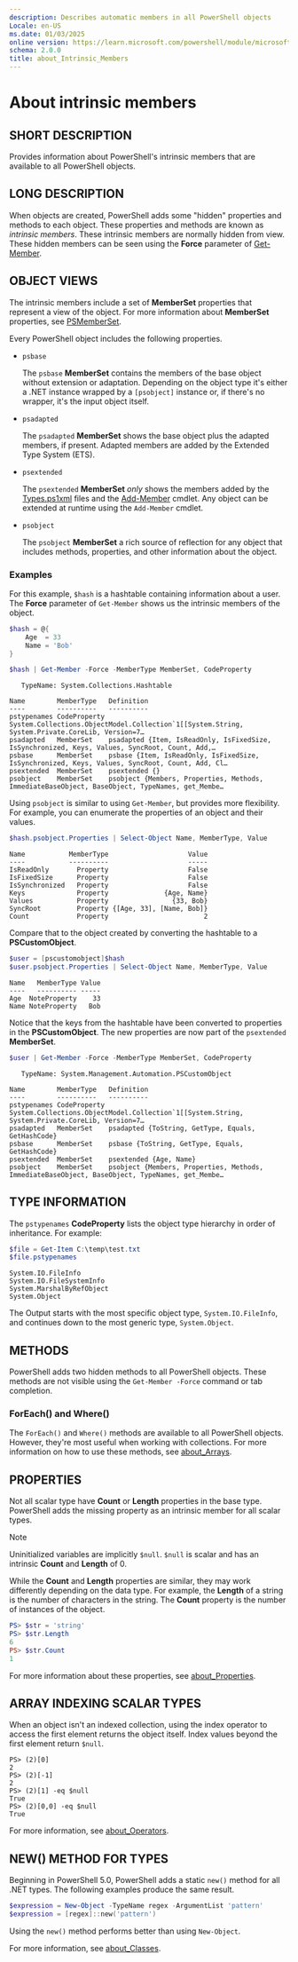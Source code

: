 ```yaml
---
description: Describes automatic members in all PowerShell objects
Locale: en-US
ms.date: 01/03/2025
online version: https://learn.microsoft.com/powershell/module/microsoft.powershell.core/about/about_Intrinsic_Members?view=powershell-5.1&WT.mc_id=ps-gethelp
schema: 2.0.0
title: about_Intrinsic_Members
---
```


# About intrinsic members

## SHORT DESCRIPTION

Provides information about PowerShell's intrinsic members that are available to
all PowerShell objects.

## LONG DESCRIPTION

When objects are created, PowerShell adds some "hidden" properties and methods
to each object. These properties and methods are known as _intrinsic members_.
These intrinsic members are normally hidden from view. These hidden members can
be seen using the **Force** parameter of [Get-Member][07].

## OBJECT VIEWS

The intrinsic members include a set of **MemberSet** properties that represent
a view of the object. For more information about **MemberSet** properties, see
[PSMemberSet][08].

Every PowerShell object includes the following properties.

- `psbase`

  The `psbase` **MemberSet** contains the members of the base object without
  extension or adaptation. Depending on the object type it's either a .NET
  instance wrapped by a `[psobject]` instance or, if there's no wrapper, it's
  the input object itself.

- `psadapted`

  The `psadapted` **MemberSet** shows the base object plus the adapted members,
  if present. Adapted members are added by the Extended Type System (ETS).

- `psextended`

  The `psextended` **MemberSet** _only_ shows the members added by the
  [Types.ps1xml][05] files and the [Add-Member][06] cmdlet. Any object can be
  extended at runtime using the `Add-Member` cmdlet.

- `psobject`

  The `psobject` **MemberSet** a rich source of reflection for any object that
  includes methods, properties, and other information about the object.

### Examples

For this example, `$hash` is a hashtable containing information about a user.
The **Force** parameter of `Get-Member` shows us the intrinsic members of the
object.

```powershell
$hash = @{
    Age  = 33
    Name = 'Bob'
}

$hash | Get-Member -Force -MemberType MemberSet, CodeProperty
```

```Output
   TypeName: System.Collections.Hashtable

Name        MemberType   Definition
----        ----------   ----------
pstypenames CodeProperty System.Collections.ObjectModel.Collection`1[[System.String, System.Private.CoreLib, Version=7…
psadapted   MemberSet    psadapted {Item, IsReadOnly, IsFixedSize, IsSynchronized, Keys, Values, SyncRoot, Count, Add,…
psbase      MemberSet    psbase {Item, IsReadOnly, IsFixedSize, IsSynchronized, Keys, Values, SyncRoot, Count, Add, Cl…
psextended  MemberSet    psextended {}
psobject    MemberSet    psobject {Members, Properties, Methods, ImmediateBaseObject, BaseObject, TypeNames, get_Membe…
```

Using `psobject` is similar to using `Get-Member`, but provides more
flexibility. For example, you can enumerate the properties of an object and
their values.

```powershell
$hash.psobject.Properties | Select-Object Name, MemberType, Value
```

```Output
Name           MemberType                    Value
----           ----------                    -----
IsReadOnly       Property                    False
IsFixedSize      Property                    False
IsSynchronized   Property                    False
Keys             Property              {Age, Name}
Values           Property                {33, Bob}
SyncRoot         Property {[Age, 33], [Name, Bob]}
Count            Property                        2
```

Compare that to the object created by converting the hashtable to a
**PSCustomObject**.

```powershell
$user = [pscustomobject]$hash
$user.psobject.Properties | Select-Object Name, MemberType, Value
```

```Output
Name   MemberType Value
----   ---------- -----
Age  NoteProperty    33
Name NoteProperty   Bob
```

Notice that the keys from the hashtable have been converted to properties in
the **PSCustomObject**. The new properties are now part of the `psextended`
**MemberSet**.

```powershell
$user | Get-Member -Force -MemberType MemberSet, CodeProperty
```

```Output
   TypeName: System.Management.Automation.PSCustomObject

Name        MemberType   Definition
----        ----------   ----------
pstypenames CodeProperty System.Collections.ObjectModel.Collection`1[[System.String, System.Private.CoreLib, Version=7…
psadapted   MemberSet    psadapted {ToString, GetType, Equals, GetHashCode}
psbase      MemberSet    psbase {ToString, GetType, Equals, GetHashCode}
psextended  MemberSet    psextended {Age, Name}
psobject    MemberSet    psobject {Members, Properties, Methods, ImmediateBaseObject, BaseObject, TypeNames, get_Membe…
```

## TYPE INFORMATION

The `pstypenames` **CodeProperty** lists the object type hierarchy in order of
inheritance. For example:

```powershell
$file = Get-Item C:\temp\test.txt
$file.pstypenames
```

```Output
System.IO.FileInfo
System.IO.FileSystemInfo
System.MarshalByRefObject
System.Object
```

The Output starts with the most specific object type, `System.IO.FileInfo`, and
continues down to the most generic type, `System.Object`.

## METHODS

PowerShell adds two hidden methods to all PowerShell objects. These methods are
not visible using the `Get-Member -Force` command or tab completion.

### ForEach() and Where()

The `ForEach()` and `Where()` methods are available to all PowerShell objects.
However, they're most useful when working with collections. For more
information on how to use these methods, see [about_Arrays][01].

## PROPERTIES

Not all scalar type have **Count** or **Length** properties in the base type.
PowerShell adds the missing property as an intrinsic member for all scalar
types.

> [!NOTE]
> Uninitialized variables are implicitly `$null`. `$null` is scalar and has an
> intrinsic **Count** and **Length** of 0.

While the **Count** and **Length** properties are similar, they may work
differently depending on the data type. For example, the **Length** of a string
is the number of characters in the string. The **Count** property is the number
of instances of the object.

```powershell
PS> $str = 'string'
PS> $str.Length
6
PS> $str.Count
1
```

For more information about these properties, see [about_Properties][04].

## ARRAY INDEXING SCALAR TYPES

When an object isn't an indexed collection, using the index operator to access
the first element returns the object itself. Index values beyond the first
element return `$null`.

```
PS> (2)[0]
2
PS> (2)[-1]
2
PS> (2)[1] -eq $null
True
PS> (2)[0,0] -eq $null
True
```

For more information, see [about_Operators][03].

## NEW() METHOD FOR TYPES

Beginning in PowerShell 5.0, PowerShell adds a static `new()` method for all
.NET types. The following examples produce the same result.

```powershell
$expression = New-Object -TypeName regex -ArgumentList 'pattern'
$expression = [regex]::new('pattern')
```

Using the `new()` method performs better than using `New-Object`.

For more information, see [about_Classes][02].

<!-- link references -->
[01]: about_Arrays.md
[02]: about_Classes.md
[03]: about_Operators.md#index-operator--
[04]: about_Properties.md
[05]: about_Types.ps1xml.md
[06]: xref:Microsoft.PowerShell.Utility.Add-Member
[07]: xref:Microsoft.PowerShell.Utility.Get-Member
[08]: xref:System.Management.Automation.PSMemberSet

